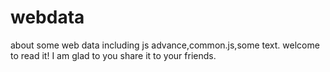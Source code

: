 # webdata
about some web data including js advance,common.js,some text.
welcome to read it!
I am glad to you share it to your friends.
